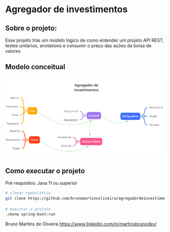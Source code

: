 # Agregador de investimentos

## Sobre o projeto:

Esse projeto trás um modelo lógico de como entender um projeto API REST, testes unitários, anotations e consumir o preço das ações da bolsa de valores

## Modelo conceitual

![Web 1](https://raw.githubusercontent.com/brunomartinsoliveira/agregadordeinvestimentos/refs/heads/main/img/agregadordeinvestimentos.png)

## Como executar o projeto

Pré-requisitos: Java 11 ou superior

```bash
# clonar repositório
git clone https://github.com/brunomartinsoliveira/agregadordeinvestimentos

# executar o projeto
./mvnw spring-boot:run
```

Bruno Martins de Oliveira
https://www.linkedin.com/in/martinsbrunodev/
